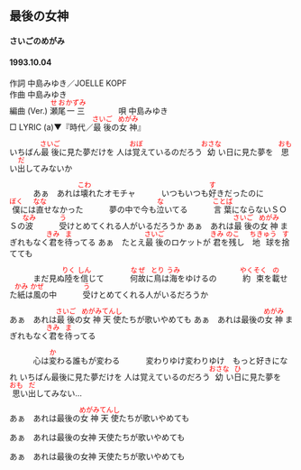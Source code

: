 <style type="text/css">
	ruby{
	    ruby-position: over;
	}
	ruby > rt{font-size: 12px;color:red;}
	p{font:16px;font-size: '楷体'}
</style>
## 最後の女神
#### さいごのめがみ
####  1993.10.04 


作詞     中島みゆき／JOELLE KOPF  
作曲      中島みゆき  
編曲 (Ver.) <ruby><rb>瀬尾</rb><rp>(</rp><rt>せお</rt><rp>)</rp></ruby><ruby><rb>一三</rb><rp>(</rp><rt>かずみ</rt><rp>)</rp></ruby>　　　　 
唄     中島みゆき   
□ LYRIC (a)▼『時代／<ruby><rb>最後</rb><rp>(</rp><rt>さいご</rt><rp>)</rp></ruby>の<ruby><rb>女神</rb><rp>(</rp><rt>めがみ</rt><rp>)</rp></ruby>』      

いちばん<ruby><rb>最後</rb><rp>(</rp><rt>さいご</rt><rp>)</rp></ruby>に見た夢だけを
人は<ruby><rb>覚</rb><rp>(</rp><rt>おぼ</rt><rp>)</rp></ruby>えているのだろう
<ruby><rb>幼</rb><rp>(</rp><rt>おさな</rt><rp>)</rp></ruby>い日に見た夢を　<ruby><rb>思</rb><rp>(</rp><rt>おも</rt><rp>)</rp></ruby>い<ruby><rb>出</rb><rp>(</rp><rt>だ</rt><rp>)</rp></ruby>してみないか

　　　あぁ　あれは<ruby><rb>壊</rb><rp>(</rp><rt>こわ</rt><rp>)</rp></ruby>れたオモチャ
　　　いつもいつも<ruby><rb>好</rb><rp>(</rp><rt>す</rt><rp>)</rp></ruby>きだったのに
　　　<ruby><rb>僕</rb><rp>(</rp><rt>ぼく</rt><rp>)</rp></ruby>には<ruby><rb>直</rb><rp>(</rp><rt>なな</rt><rp>)</rp></ruby>せなかった
　　　夢の中で今も<ruby><rb>泣</rb><rp>(</rp><rt>な</rt><rp>)</rp></ruby>いてる
　　　<ruby><rb>言葉</rb><rp>(</rp><rt>ことば</rt><rp>)</rp></ruby>にならないＳＯＳの<ruby><rb>波</rb><rp>(</rp><rt>なみ</rt><rp>)</rp></ruby>
　　　<ruby><rb>受</rb><rp>(</rp><rt>う</rt><rp>)</rp></ruby>けとめてくれる人がいるだろうか
あぁ　あれは<ruby><rb>最後</rb><rp>(</rp><rt>さいご</rt><rp>)</rp></ruby>の<ruby><rb>女神</rb><rp>(</rp><rt>めがみ</rt><rp>)</rp></ruby>
まぎれもなく<ruby><rb>君</rb><rp>(</rp><rt>きみ</rt><rp>)</rp></ruby>を<ruby><rb>待</rb><rp>(</rp><rt>ま</rt><rp>)</rp></ruby>ってる
あぁ　たとえ<ruby><rb>最後</rb><rp>(</rp><rt>さいご</rt><rp>)</rp></ruby>のロケットが
<ruby><rb>君</rb><rp>(</rp><rt>きみ</rt><rp>)</rp></ruby>を<ruby><rb>残</rb><rp>(</rp><rt>のこ</rt><rp>)</rp></ruby>し　<ruby><rb>地球</rb><rp>(</rp><rt>ちきゅう</rt><rp>)</rp></ruby>を<ruby><rb>捨</rb><rp>(</rp><rt>す</rt><rp>)</rp></ruby>てても


　　　まだ見ぬ<ruby><rb>陸</rb><rp>(</rp><rt>りく</rt><rp>)</rp></ruby>を<ruby><rb>信</rb><rp>(</rp><rt>しん</rt><rp>)</rp></ruby>じて
　　　<ruby><rb>何故</rb><rp>(</rp><rt>なぜ</rt><rp>)</rp></ruby>に<ruby><rb>鳥</rb><rp>(</rp><rt>とり</rt><rp>)</rp></ruby>は<ruby><rb>海</rb><rp>(</rp><rt>うみ</rt><rp>)</rp></ruby>をゆけるの
　　　<ruby><rb>約束</rb><rp>(</rp><rt>やくそく</rt><rp>)</rp></ruby>を<ruby><rb>載</rb><rp>(</rp><rt>の</rt><rp>)</rp></ruby>せた<ruby><rb>紙</rb><rp>(</rp><rt>かみ</rt><rp>)</rp></ruby>は<ruby><rb>風</rb><rp>(</rp><rt>かぜ</rt><rp>)</rp></ruby>の中
　　　<ruby><rb>受</rb><rp>(</rp><rt>う</rt><rp>)</rp></ruby>けとめてくれる人がいるだろうか

あぁ　あれは<ruby><rb>最後</rb><rp>(</rp><rt>さいご</rt><rp>)</rp></ruby>の<ruby><rb>女神</rb><rp>(</rp><rt>めがみ</rt><rp>)</rp></ruby>
<ruby><rb>天使</rb><rp>(</rp><rt>てんし</rt><rp>)</rp></ruby>たちが歌いやめても
あぁ　あれは最後の<ruby><rb>女神</rb><rp>(</rp><rt>めがみ</rt><rp>)</rp></ruby>
まぎれもなく<ruby><rb>君</rb><rp>(</rp><rt>きみ</rt><rp>)</rp></ruby>を<ruby><rb>待</rb><rp>(</rp><rt>ま</rt><rp>)</rp></ruby>ってる

　　　心は<ruby><rb>変</rb><rp>(</rp><rt>か</rt><rp>)</rp></ruby>わる誰もが変わる
　　　変わりゆけ変わりゆけ　もっと好きになれ
いちばん最後に見た夢だけを
人は覚えているのだろう
<ruby><rb>幼</rb><rp>(</rp><rt>おさな</rt><rp>)</rp></ruby>い<ruby><rb>日</rb><rp>(</rp><rt>ひ</rt><rp>)</rp></ruby>に見た夢を　<ruby><rb>思</rb><rp>(</rp><rt>おも</rt><rp>)</rp></ruby>い<ruby><rb>出</rb><rp>(</rp><rt>だ</rt><rp>)</rp></ruby>してみない…

あぁ　あれは最後の<ruby><rb>女神</rb><rp>(</rp><rt>めがみ</rt><rp>)</rp></ruby>
<ruby><rb>天使</rb><rp>(</rp><rt>てんし</rt><rp>)</rp></ruby>たちが歌いやめても

あぁ　あれは最後の女神
天使たちが歌いやめても

あぁ　あれは最後の女神
天使たちが歌いやめても